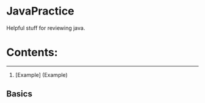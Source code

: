 # JavaPractice
Helpful stuff for reviewing java.

# Contents:
---
1. [Example] (Example)


## Basics
